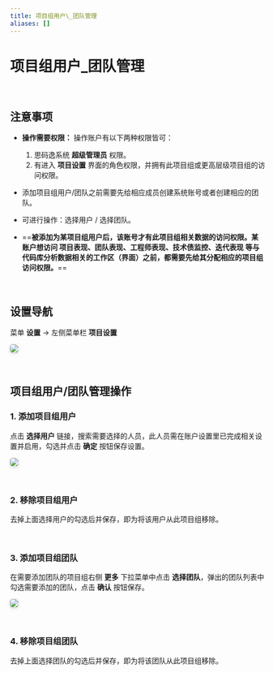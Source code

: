 ```yaml
---
title: 项目组用户\_团队管理
aliases: []
---
```


# 项目组用户\_团队管理

<br />

## 注意事项

-   **操作需要权限：** 操作账户有以下两种权限皆可：

    1. 思码逸系统 **超级管理员** 权限。
    2. 有进入 **项目设置** 界面的角色权限，并拥有此项目组或更高层级项目组的访问权限。

-   添加项目组用户/团队之前需要先给相应成员创建系统账号或者创建相应的团队。

-   可进行操作：选择用户 / 选择团队。

-   ==**被添加为某项目组用户后，该账号才有此项目组相关数据的访问权限。某账户想访问 项目表现、团队表现、工程师表现、技术债监控、迭代表现 等与代码库分析数据相关的工作区（界面）之前，都需要先给其分配相应的项目组访问权限。**==

<br />

## 设置导航

菜单 **设置** -> 左侧菜单栏 **项目设置**

<img style="border-radius: 0.3125em;
    box-shadow: 0 2px 4px 0 rgba(34,36,38,.12),0 2px 10px 0 rgba(34,36,38,.08);" src="https://release-note.oss-cn-hongkong.aliyuncs.com/img/Project_setup1.jpg" />

<br />

## 项目组用户/团队管理操作

### 1. 添加项目组用户

点击 **选择用户** 链接，搜索需要选择的人员，此人员需在账户设置里已完成相关设置并启用，勾选并点击 **确定** 按钮保存设置。

<img style="border-radius: 0.3125em;
    box-shadow: 0 2px 4px 0 rgba(34,36,38,.12),0 2px 10px 0 rgba(34,36,38,.08);" src="https://release-note.oss-cn-hongkong.aliyuncs.com/img/Project_setup5.png" />

<br />

### 2. 移除项目组用户

去掉上面选择用户的勾选后并保存，即为将该用户从此项目组移除。

<br />

### 3. 添加项目组团队

在需要添加团队的项目组右侧 **更多** 下拉菜单中点击 **选择团队**，弹出的团队列表中勾选需要添加的团队，点击 **确认** 按钮保存。

<img style="border-radius: 0.3125em;
    box-shadow: 0 2px 4px 0 rgba(34,36,38,.12),0 2px 10px 0 rgba(34,36,38,.08);" src="https://release-note.oss-cn-hongkong.aliyuncs.com/img/Project_setup6.png" />

<br />

### 4. 移除项目组团队

去掉上面选择团队的勾选后并保存，即为将该团队从此项目组移除。

